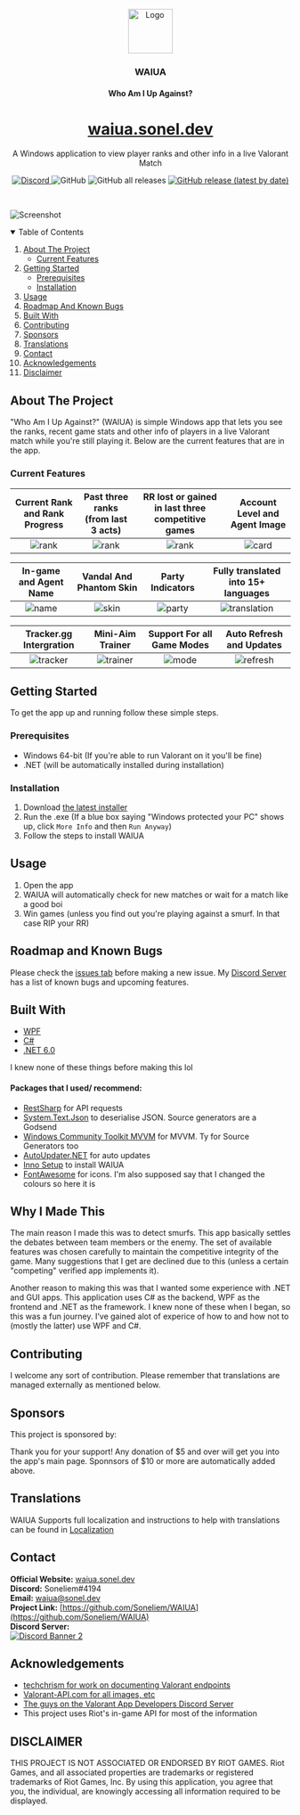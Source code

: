 <p align="center">
  <a href="https://github.com/Soneliem/WAIUA">
    <img src="Screenshots/logo.png" alt="Logo" width="80" height="80">
  </a>
</p>
<h3 align="center">WAIUA</h3>
<h4 align="center">Who Am I Up Against?</h4>
<a href="https://waiua.sonel.dev"><h1 align="center">waiua.sonel.dev</h1></a>

  <p align="center">
    A Windows application to view player ranks and other info in a live Valorant Match</p>
    <p align="center">
    <a href="https://discord.gg/X7CYCeZSRK">
      <img alt="Discord" src="https://img.shields.io/discord/881790284613185546?color=blue&label=discord">
    </a>
    <img alt="GitHub" src="https://img.shields.io/github/license/Soneliem/WAIUA?color=blue">
    <img alt="GitHub all releases" src="https://img.shields.io/github/downloads/Soneliem/WAIUA/total?color=blue">
    <a href="https://github.com/Soneliem/WAIUA/releases/latest/download/WAIUA.exe">
      <img alt="GitHub release (latest by date)" src="https://img.shields.io/github/v/release/Soneliem/WAIUA">
    </a>
    </p>
  <br />

![Screenshot](Screenshots/main.png)

<details open="open">
  <summary>Table of Contents</summary>
  <ol>
    <li>
      <a href="#about-the-project">About The Project</a>
      <ul>
      <li><a href="#current-features">Current Features</a></li>
      </ul>
    </li>
    <li>
      <a href="#getting-started">Getting Started</a>
      <ul>
        <li><a href="#prerequisites">Prerequisites</a></li>
        <li><a href="#installation">Installation</a></li>
      </ul>
    </li>
    <li><a href="#usage">Usage</a></li>
    <li><a href="#roadmap-and-known-bugs">Roadmap And Known Bugs</a></li>
    <li><a href="#built-with">Built With</a></li>
    <li><a href="#contributing">Contributing</a></li>
    <li><a href="#Sponsors">Sponsors</a></li>
    <li><a href="#Translations">Translations</a></li>
    <li><a href="#contact">Contact</a></li>
    <li><a href="#acknowledgements">Acknowledgements</a></li>
    <li><a href="#DISCLAIMER">Disclaimer</a></li>
  </ol>
</details>

## About The Project

"Who Am I Up Against?" (WAIUA) is simple Windows app that lets you see the ranks, recent game stats and other info of players in a live Valorant match while you're still playing it. Below are the current features that are in the app.

### Current Features

|Current Rank and Rank Progress|Past three ranks (from last 3 acts)|RR lost or gained in last three competitive games|Account Level and Agent Image|
|:---:|:---:|:---:|:---:|
|![rank](Screenshots/rank.png)|![rank](Screenshots/pranks.png)|![rank](Screenshots/history.png)|![card](Screenshots/card.png)|

|In-game and Agent Name|Vandal And Phantom Skin|Party Indicators|Fully translated into 15+ languages|
|:---:|:---:|:---:|:---:|
|![name](Screenshots/name.png)|![skin](Screenshots/skin.png)|![party](Screenshots/party.png)|![translation](Screenshots/language.png)|

|Tracker.gg Intergration|Mini-Aim Trainer|Support For all Game Modes|Auto Refresh and Updates|
|:---:|:---:|:---:|:---:|
|![tracker](Screenshots/tracker.png)|![trainer](Screenshots/trainer.png)|![mode](Screenshots/mode.png)|![refresh](Screenshots/refresh.png)|

## Getting Started

To get the app up and running follow these simple steps.

### Prerequisites

* Windows 64-bit (If you're able to run Valorant on it you'll be fine)
* .NET (will be automatically installed during installation)

### Installation

1. Download [the latest installer](https://github.com/Soneliem/WAIUA/releases/latest/download/WAIUA.exe)
2. Run the .exe (If a blue box saying "Windows protected your PC" shows up, click `More Info` and then `Run Anyway`)
3. Follow the steps to install WAIUA

## Usage

1. Open the app
2. WAIUA will automatically check for new matches or wait for a match like a good boi
3. Win games (unless you find out you're playing against a smurf. In that case RIP your RR)

## Roadmap and Known Bugs

Please check the [issues tab](https://github.com/Soneliem/WAIUA/issues) before making a new issue. My [Discord Server](https://discord.gg/X7CYCeZSRK) has a list of known bugs and upcoming features.

## Built With
* [WPF](https://docs.microsoft.com/en-us/dotnet/desktop/wpf/?view=netdesktop-6.0)
* [C#](https://docs.microsoft.com/en-us/dotnet/csharp/)
* [.NET 6.0](https://dotnet.microsoft.com/)

I knew none of these things before making this lol

#### Packages that I used/ recommend:
* [RestSharp](https://restsharp.dev/) for API requests
* [System.Text.Json](https://docs.microsoft.com/en-us/dotnet/api/system.text.json) to deserialise JSON. Source generators are a Godsend
* [Windows Community Toolkit MVVM](https://docs.microsoft.com/en-us/windows/communitytoolkit/mvvm/introduction) for MVVM. Ty for Source Generators too
* [AutoUpdater.NET](https://github.com/ravibpatel/AutoUpdater.NET) for auto updates
* [Inno Setup](https://jrsoftware.org/isinfo.php) to install WAIUA
* [FontAwesome](https://fontawesome.com/license) for icons. I'm also supposed say that I changed the colours so here it is


## Why I Made This

The main reason I made this was to detect smurfs. This app basically settles the debates between team members or the enemy. The set of available features was chosen carefully to maintain the competitive integrity of the game. Many suggestions that I get are declined due to this (unless a certain "competing" verified app implements it). 

Another reason to making this was that I wanted some experience with .NET and GUI apps. This application uses C# as the backend, WPF as the frontend and .NET as the framework. I knew none of these when I began, so this was a fun journey. I've gained alot of experice of how to and how not to (mostly the latter) use WPF and C#. 

## Contributing

I welcome any sort of contribution. Please remember that translations are managed externally as mentioned below.

## Sponsors
This project is sponsored by: 

<!-- sponsors --><!-- sponsors -->  

Thank you for your support! Any donation of $5 and over will get you into the app's main page. Sponnsors of $10 or more are automatically added above.

## Translations

WAIUA Supports full localization and instructions to help with translations can be found in [Localization](https://github.com/Soneliem/WAIUA/blob/master/Localization.md)

## Contact

**Official Website:** [waiua.sonel.dev](https://waiua.sonel.dev)  
**Discord:** Soneliem#4194  
**Email:** [waiua@sonel.dev](mailto:waiua@sonel.dev)  
**Project Link:** [https://github.com/Soneliem/WAIUA](https://github.com/Soneliem/WAIUA)  
**Discord Server:**  
[![Discord Banner 2](https://discordapp.com/api/guilds/881790284613185546/widget.png?style=banner2)](https://discord.gg/X7CYCeZSRK)  

## Acknowledgements

* [techchrism for work on documenting Valorant endpoints](https://github.com/techchrism/valorant-api-docs)
* [Valorant-API.com for all images, etc](https://valorant-api.com/)
* [The guys on the Valorant App Developers Discord Server](https://discord.gg/a9yzrw3KAm)
* This project uses Riot's in-game API for most of the information

## DISCLAIMER
THIS PROJECT IS NOT ASSOCIATED OR ENDORSED BY RIOT GAMES. Riot Games, and all associated properties are trademarks or registered trademarks of Riot Games, Inc.
By using this application, you agree that you, the individual, are knowingly accessing all information required to be displayed.

